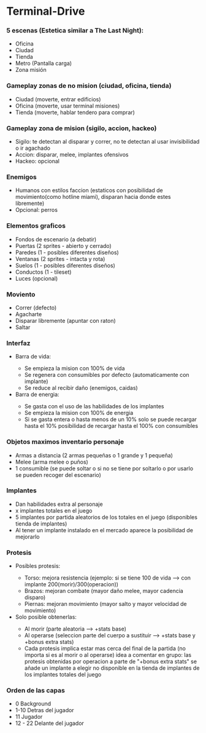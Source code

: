 # Terminal-Drive

<h3>5 escenas (Estetica similar a The Last Night):</h3>
	<ul>
		<li>Oficina</li>
		<li>Ciudad</li>
		<li>Tienda</li>
		<li>Metro (Pantalla carga)</li>
		<li>Zona misión</li>
	</ul>
	
<h3>Gameplay zonas de no mision (ciudad, oficina, tienda)</h3>
	<ul>
		<li>Ciudad (moverte, entrar edificios)</li>
		<li>Oficina (moverte, usar terminal misiones)</li>
		<li>Tienda (moverte, hablar tendero para comprar)</li>
	</ul>
	
<h3>Gameplay zona de mision (sigilo, accion, hackeo)</h3>
	<ul>
		<li>Sigilo: te detectan al disparar y correr, no te detectan al usar invisibilidad o ir agachado</li>
		<li>Accion: disparar, melee, implantes ofensivos</li>
		<li>Hackeo: opcional</li>
	</ul>
	
<h3>Enemigos</h3>
    <ul>
        <li>Humanos con estilos faccion (estaticos con posibilidad de movimiento(como hotline miami), disparan hacia donde estes libremente)</li>
        <li>Opcional: perros</li>
    </ul>

<h3>Elementos graficos</h3>
    <ul>
        <li>Fondos de escenario (a debatir)</li>
        <li>Puertas (2 sprites - abierto y cerrado)</li>
        <li>Paredes (1 - posibles diferentes diseños)</li>
        <li>Ventanas (2 sprites - intacta y rota)</li>
        <li>Suelos (1 - posibles diferentes diseños)</li>
        <li>Conductos (1 - tileset)</li>
        <li>Luces (opcional)</li>
    </ul>

<h3>Moviento</h3>
    <ul>    
        <li>Correr (defecto)</li>
        <li>Agacharte</li>
        <li>Disparar libremente (apuntar con raton)</li>
        <li>Saltar</li>
    </ul>    
        
<h3>Interfaz</h3>
	<ul>
        <li>Barra de vida:</li>
            <ul>    
                <li>Se empieza la mision con 100% de vida</li>
                <li>Se regenera con consumibles por defecto (automaticamente con implante)</li>
                <li>Se reduce al recibir daño (enemigos, caidas)</li>
            </ul>
        <li>Barra de energia:</li>
            <ul>
                <li>Se gasta con el uso de las habilidades de los implantes</li>
                <li>Se empieza la mision con 100% de energia</li>
                <li>Si se gasta entera o hasta menos de un 10% solo se puede recargar hasta el 10% posibilidad de recargar hasta el 100% con consumibles</li>
            </ul>    
    </ul>
	
<h3>Objetos maximos inventario personaje</h3>
    <ul>   
        <li>Armas a distancia (2 armas pequeñas o 1 grande y 1 pequeña)</li>
        <li>Melee (arma melee o puños)</li>
        <li>1 consumible (se puede soltar o si no se tiene por soltarlo o por usarlo se pueden recoger del escenario)</li>
    </ul>
        
<h3>Implantes</h3>
	<ul>
        <li>Dan habilidades extra al personaje</li>
        <li>x implantes totales en el juego</li>
        <li>5 implantes por partida aleatorios de los totales en el juego (disponibles tienda de implantes)</li>
        <li>Al tener un implante instalado en el mercado aparece la posibilidad de mejorarlo</li>
    </ul>

<h3>Protesis</h3>
    <ul>    
        <li>Posibles protesis:</li>
            <ul>
                <li>Torso: mejora resistencia (ejemplo: si se tiene 100 de vida --> con implante 200(morir)/300(operacion))</li>
                <li>Brazos: mejoran combate (mayor daño melee, mayor cadencia disparo)</li>
                <li>Piernas: mejoran movimiento (mayor salto y mayor velocidad de movimiento)</li>
            </ul>
        <li>Solo posible obtenerlas:</li>
            <ul>
                <li>Al morir (parte aleatoria --> +stats base)</li>
                <li>Al operarse (seleccion parte del cuerpo a sustituir --> +stats base y +bonus extra stats)</li>
                <li>Cada protesis implica estar mas cerca del final de la partida (no importa si es al morir o al operarse)
                idea a comentar en grupo: las protesis obtenidas por operacion a parte de "+bonus extra stats" se añade un implante a elegir no disponible en   la tienda de implantes de los implantes totales del juego</li>
            </ul>
    </ul>   
    
<h3>Orden de las capas</h3>
	<ul>
		<li>0 Background</li>
		<li>1-10 Detras del jugador</li>
		<li>11 Jugador</li>
		<li>12 - 22 Delante del jugador</li>
    	</ul>
